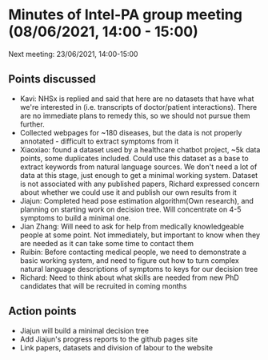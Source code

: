 # Minutes of Intel-PA group meeting (08/06/2021, 14:00 - 15:00)
Next meeting: 23/06/2021, 14:00-15:00

## Points discussed

- Kavi: NHSx is replied and said that here are no datasets that have what we're interested in (i.e. transcripts of doctor/patient interactions). There are no immediate plans to remedy this, so we should not pursue them further.
- Collected webpages for \~180 diseases, but the data is not properly annotated - difficult to extract symptoms from it
- Xiaoxiao: found a dataset used by a healthcare chatbot project, \~5k data points, some duplicates included. Could use this dataset as a base to extract keywords from natural language sources. We don't need a lot of data at this stage, just enough to get a minimal working system. Dataset is not associated with any published papers, Richard expressed concern about whether we could use it and publish our own results from it
- Jiajun: Completed head pose estimation algorithm(Own research), and planning on starting work on decision tree. Will concentrate on 4-5 symptoms to build a minimal one. 
- Jian Zhang: Will need to ask for help from medically knowledgeable people at some point. Not immediately, but important to know when they are needed as it can take some time to contact them
- Ruibin: Before contacting medical people, we need to demonstrate a basic working system, and need to figure out how to turn complex natural language descriptions of symptoms to keys for our decision tree
- Richard: Need to think about what skills are needed from new PhD candidates that will be recruited in coming months


## Action points

- Jiajun will build a minimal decision tree
- Add Jiajun's progress reports to the github pages site
- Link papers, datasets and division of labour to the website
 